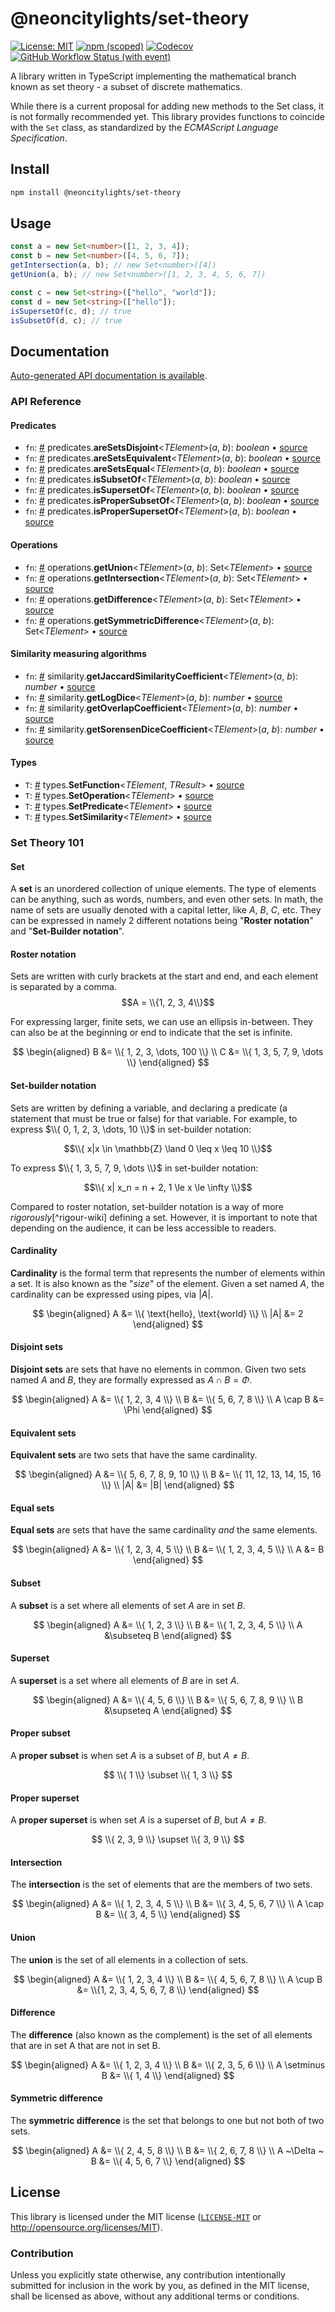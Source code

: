 # @neoncitylights/set-theory
[![License: MIT](https://img.shields.io/badge/License-MIT-blue.svg?style=flat-square)](https://opensource.org/licenses/MIT)
[![npm (scoped)](https://img.shields.io/npm/v/@neoncitylights/set-theory?style=flat-square)](https://www.npmjs.com/package/@neoncitylights/set-theory)
[![Codecov](https://img.shields.io/codecov/c/github/neoncitylights/ts-set-theory?style=flat-square&logo=codecov&logoColor=%23fff)](https://codecov.io/gh/neoncitylights/ts-set-theory)
[![GitHub Workflow Status (with event)](https://img.shields.io/github/actions/workflow/status/neoncitylights/ts-set-theory/.github%2Fworkflows%2Fmain.yml?style=flat-square)](https://github.com/neoncitylights/ts-set-theory/actions/workflows/main.yml)

A library written in TypeScript implementing the mathematical branch known as set theory - a subset of discrete mathematics.

While there is a current proposal for adding new methods to the Set class, it is not formally recommended yet. This library provides functions to coincide with the `Set` class, as standardized by the *ECMAScript Language Specification*.

## Install
```bash
npm install @neoncitylights/set-theory
```

## Usage
```ts
const a = new Set<number>([1, 2, 3, 4]);
const b = new Set<number>([4, 5, 6, 7]);
getIntersection(a, b); // new Set<number>([4])
getUnion(a, b); // new Set<number>([1, 2, 3, 4, 5, 6, 7])

const c = new Set<string>(["hello", "world"]);
const d = new Set<string>(["hello"]);
isSupersetOf(c, d); // true
isSubsetOf(d, c); // true
```

## Documentation
[Auto-generated API documentation is available](https://neoncitylights.github.io/ts-set-theory/).

### API Reference
#### Predicates
* `fn`: <a href="#areSetsDisjoint">#</a> predicates.**areSetsDisjoint**<*TElement*>(*a*, *b*): *boolean* • [source](./src/predicates.ts)
* `fn`: <a href="#areSetsEquivalent">#</a> predicates.**areSetsEquivalent**<*TElement*>(*a*, *b*): *boolean* • [source](./src/predicates.ts)
* `fn`: <a href="#areSetsEqual">#</a> predicates.**areSetsEqual**<*TElement*>(*a*, *b*): *boolean* • [source](./src/predicates.ts)
* `fn`: <a href="#isSubsetOf">#</a> predicates.**isSubsetOf**<*TElement*>(*a*, *b*): *boolean* • [source](./src/predicates.ts)
* `fn`: <a href="#isSupersetOf">#</a> predicates.**isSupersetOf**<*TElement*>(*a*, *b*): *boolean* • [source](./src/predicates.ts)
* `fn`: <a href="#isProperSubsetOf">#</a> predicates.**isProperSubsetOf**<*TElement*>(*a*, *b*): *boolean* • [source](./src/predicates.ts)
* `fn`: <a href="#isProperSupersetOf">#</a> predicates.**isProperSupersetOf**<*TElement*>(*a*, *b*): *boolean* • [source](./src/predicates.ts)

#### Operations
* `fn`: <a href="#getUnion">#</a> operations.**getUnion**<*TElement*>(*a*, *b*): Set<*TElement*> • [source](./src/operations.ts)
* `fn`: <a href="#getIntersection">#</a> operations.**getIntersection**<*TElement*>(*a*, *b*): Set<*TElement*> • [source](./src/operations.ts)
* `fn`: <a href="#getDifference">#</a> operations.**getDifference**<*TElement*>(*a*, *b*): Set<*TElement*> • [source](./src/operations.ts)
* `fn`: <a href="#getSymmetricDifference">#</a> operations.**getSymmetricDifference**<*TElement*>(*a*, *b*): Set<*TElement*> • [source](./src/operations.ts)

#### Similarity measuring algorithms
* `fn`: <a href="#getJaccardSimilarityCoefficient">#</a> similarity.**getJaccardSimilarityCoefficient**<*TElement*>(*a*, *b*): *number* • [source](./src/similarity.ts)
* `fn`: <a href="#getLogDice">#</a> similarity.**getLogDice**<*TElement*>(*a*, *b*): *number* • [source](./src/similarity.ts)
* `fn`: <a href="#getOverlapCoefficient">#</a> similarity.**getOverlapCoefficient**<*TElement*>(*a*, *b*): *number* • [source](./src/similarity.ts)
* `fn`: <a href="#getSorensenDiceCoefficient">#</a> similarity.**getSorensenDiceCoefficient**<*TElement*>(*a*, *b*): *number* • [source](./src/similarity.ts)

#### Types
* `T`: <a href="#SetFunction">#</a> types.**SetFunction**<*TElement*, *TResult*> • [source](./src/types.ts)
* `T`: <a href="#SetOperation">#</a> types.**SetOperation**<*TElement*> • [source](./src/types.ts)
* `T`: <a href="#SetPredicate">#</a> types.**SetPredicate**<*TElement*> • [source](./src/types.ts)
* `T`: <a href="#SetSimilarity">#</a> types.**SetSimilarity**<*TElement*> • [source](./src/types.ts)

### Set Theory 101
#### Set
A **set** is an unordered collection of unique elements. The type of elements can be anything, such as words, numbers, and even other sets. In math, the name of sets are usually denoted with a capital letter, like $A$, $B$, $C$, etc. They can be expressed in namely 2 different notations being "**Roster notation**" and "**Set-Builder notation**".
#### Roster notation
Sets are written with curly brackets at the start and end, and each element is separated by a comma.
$$A = \\{1, 2, 3, 4\\}$$

For expressing larger, finite sets, we can use an ellipsis in-between. They can also be at the beginning or end to indicate that the set is infinite.

$$
\begin{aligned}
B &= \\{ 1, 2, 3, \dots, 100 \\} \\
C &= \\{ 1, 3, 5, 7, 9, \dots \\}
\end{aligned}
$$

#### Set-builder notation
Sets are written by defining a variable, and declaring a predicate (a statement that must be true or false) for that variable.
For example, to express $\\{ 0, 1, 2, 3, \dots, 10 \\}$ in set-builder notation:

$$\\{ x|x \in \mathbb{Z} \land 0 \leq x \leq 10 \\}$$

To express $\\{ 1, 3, 5, 7, 9, \dots \\}$ in set-builder notation:

$$\\{ x| x_n = n + 2, 1 \le x \le \infty \\}$$

Compared to roster notation, set-builder notation is a way of more *rigorously*[^rigour-wiki] defining a set. However, it is important to note that depending on the audience, it can be less accessible to readers.

#### Cardinality
**Cardinality** is the formal term that represents the number of elements within a set. It is also known as the "*size*" of the element. Given a set named $A$, the cardinality can be expressed using pipes, via $|A|$.

$$
\begin{aligned}
A &= \\{ \text{hello}, \text{world} \\} \\
|A| &= 2
\end{aligned}
$$

#### Disjoint sets
**Disjoint sets** are sets that have no elements in common. Given two sets named $A$ and $B$, they are formally expressed as $A \cap B = \Phi$.

$$
\begin{aligned}
A &= \\{ 1, 2, 3, 4 \\} \\
B &= \\{ 5, 6, 7, 8 \\} \\
A \cap B &= \Phi
\end{aligned}
$$

#### Equivalent sets
**Equivalent sets** are two sets that have the same cardinality.

$$
\begin{aligned}
A &= \\{ 5, 6, 7, 8, 9, 10 \\} \\
B &= \\{ 11, 12, 13, 14, 15, 16 \\} \\
|A| &= |B|
\end{aligned}
$$

#### Equal sets
**Equal sets** are sets that have the same cardinality *and* the same elements.

$$
\begin{aligned}
A &= \\{ 1, 2, 3, 4, 5 \\} \\
B &= \\{ 1, 2, 3, 4, 5 \\} \\
A &= B
\end{aligned}
$$

#### Subset
A **subset** is a set where all elements of set $A$ are in set $B$.

$$
\begin{aligned}
A &= \\{ 1, 2, 3 \\} \\
B &= \\{ 1, 2, 3, 4, 5 \\} \\
A &\subseteq B
\end{aligned}
$$

#### Superset
A **superset** is a set where all elements of $B$ are in set $A$.

$$
\begin{aligned}
A &= \\{ 4, 5, 6 \\} \\
B &= \\{ 5, 6, 7, 8, 9 \\} \\
B &\supseteq A
\end{aligned}
$$

#### Proper subset
A **proper subset** is when set $A$ is a subset of $B$, but $A \neq B$.

$$
\\{ 1 \\} \subset \\{ 1, 3 \\}
$$

#### Proper superset
A **proper superset** is when set $A$ is a superset of $B$, but $A \neq B$.

$$
\\{ 2, 3, 9 \\} \supset \\{ 3, 9 \\}
$$

#### Intersection
The **intersection** is the set of elements that are the members of two sets.

$$
\begin{aligned}
A &= \\{ 1, 2, 3, 4, 5 \\} \\
B &= \\{ 3, 4, 5, 6, 7 \\} \\
A \cap B &= \\{ 3, 4, 5 \\}
\end{aligned}
$$

#### Union
The **union** is the set of all elements in a collection of sets.

$$
\begin{aligned}
A &= \\{ 1, 2, 3, 4 \\} \\
B &= \\{ 4, 5, 6, 7, 8 \\} \\
A \cup B &= \\{1, 2, 3, 4, 5, 6, 7, 8 \\}
\end{aligned}
$$

#### Difference
The **difference** (also known as the complement) is the set of all elements that are in set A that are not in set B.

$$
\begin{aligned}
A &= \\{ 1, 2, 3, 4 \\} \\
B &= \\{ 2, 3, 5, 6 \\} \\
A \setminus B &= \\{ 1, 4 \\}
\end{aligned}
$$

#### Symmetric difference
The **symmetric difference** is the set that belongs to one but not both of two sets.

$$
\begin{aligned}
A &= \\{ 2, 4, 5, 8 \\} \\
B &= \\{ 2, 6, 7, 8 \\} \\
A ~\Delta ~ B &= \\{ 4, 5, 6, 7 \\}
\end{aligned}
$$

## License

This library is licensed under the MIT license ([`LICENSE-MIT`](./LICENSE) or <http://opensource.org/licenses/MIT>).

### Contribution

Unless you explicitly state otherwise, any contribution intentionally submitted for inclusion in the work by you, as defined in the MIT license, shall be licensed as above, without any additional terms or conditions.

